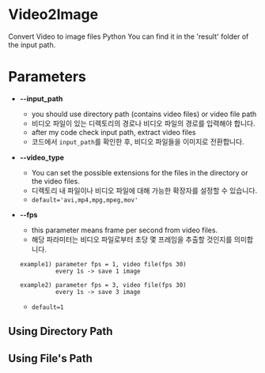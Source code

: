 # Video2Image
Convert Video to image files Python
You can find it in the 'result' folder of the input path.

# Parameters
+ **--input_path**
  * you should use directory path (contains video files) or video file path
  * 비디오 파일이 있는 디렉토리의 경로나 비디오 파일의 경로를 입력해야 합니다.
  * after my code check input path, extract video files
  * 코드에서 `input_path`를 확인한 후, 비디오 파일들을 이미지로 전환합니다.

+ **--video_type**
  * You can set the possible extensions for the files in the directory or the video files.
  * 디렉토리 내 파일이나 비디오 파일에 대해 가능한 확장자를 설정할 수 있습니다.
  * `default='avi,mp4,mpg,mpeg,mov'`

+ **--fps**
  * this parameter means frame per second from video files.
  * 해당 파라미터는 비디오 파일로부터 초당 몇 프레임을 추출할 것인지를 의미합니다.
  ```
  example1) parameter fps = 1, video file(fps 30)
            every 1s -> save 1 image
  ```
  ```
  example2) parameter fps = 3, video file(fps 30)
            every 1s -> save 3 image
  ```
  * `default=1`

## Using Directory Path


## Using File's Path
